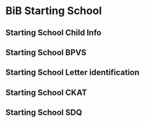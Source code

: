 # BiB Starting School

## Starting School Child Info

## Starting School BPVS

## Starting School Letter identification

## Starting School CKAT

## Starting School SDQ

